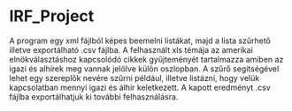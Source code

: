 # IRF_Project
A program egy xml fájlból képes beemelni listákat, majd a lista szűrhető illetve exportálható .csv fájlba.
A felhasznált xls témája az amerikai elnökválasztáshoz kapcsolódó cikkek gyűjteményét tartalmazza amiben az igazi és alhírek meg vannak jelölve külön oszlopban.
A szűrő segítségével lehet egy szereplők nevére szűrni például, illetve listázni, hogy velük kapcsolatban mennyi igazi és álhír keletkezett.
A kapott eredményt .csv fájlba exportálhatjuk ki további felhasználásra.
